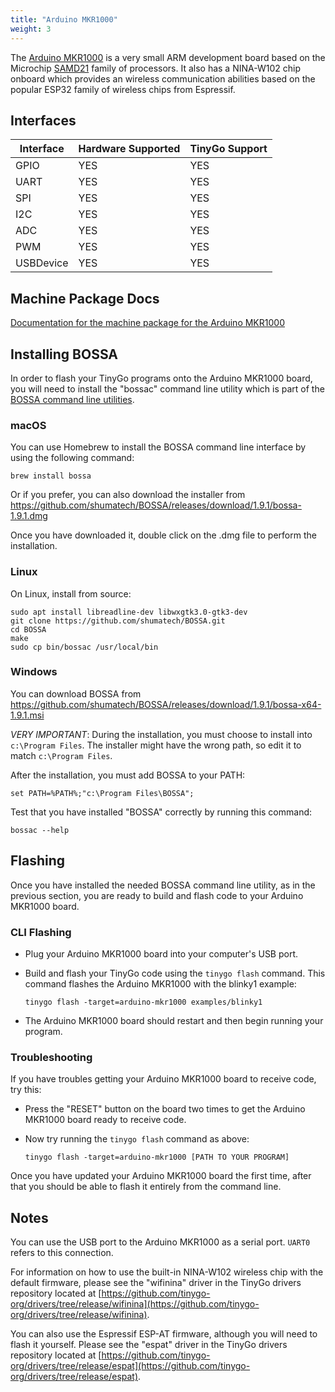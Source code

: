 ```yaml
---
title: "Arduino MKR1000"
weight: 3
---
```


The [Arduino MKR1000](https://store.arduino.cc/arduino-mkr1000-wifi) is a very small ARM development board based on the Microchip [SAMD21](https://www.microchip.com/wwwproducts/en/ATSAMD21G18) family of processors. It also has a NINA-W102 chip onboard which provides an wireless communication abilities based on the popular ESP32 family of wireless chips from Espressif.

## Interfaces

| Interface | Hardware Supported | TinyGo Support |
| --------- | ------------- | ----- |
| GPIO      | YES | YES |
| UART      | YES | YES |
| SPI       | YES | YES |
| I2C       | YES | YES |
| ADC       | YES | YES |
| PWM       | YES | YES |
| USBDevice | YES | YES |

## Machine Package Docs

[Documentation for the machine package for the Arduino MKR1000](../machine/arduino-mkr1000)

## Installing BOSSA

In order to flash your TinyGo programs onto the Arduino MKR1000 board, you will need to install the "bossac" command line utility which is part of the [BOSSA command line utilities](https://github.com/shumatech/BOSSA).

### macOS

You can use Homebrew to install the BOSSA command line interface by using the following command:

```shell
brew install bossa
```

Or if you  prefer, you can also download the installer from https://github.com/shumatech/BOSSA/releases/download/1.9.1/bossa-1.9.1.dmg

Once you have downloaded it, double click on the .dmg file to perform the installation.

### Linux

On Linux, install from source:

```shell
sudo apt install libreadline-dev libwxgtk3.0-gtk3-dev
git clone https://github.com/shumatech/BOSSA.git
cd BOSSA
make
sudo cp bin/bossac /usr/local/bin
```

### Windows

You can download BOSSA from https://github.com/shumatech/BOSSA/releases/download/1.9.1/bossa-x64-1.9.1.msi

*VERY IMPORTANT*: During the installation, you must choose to install into `c:\Program Files`. The installer might have the wrong path, so edit it to match  `c:\Program Files`.

After the installation, you must add BOSSA to your PATH:

```shell
set PATH=%PATH%;"c:\Program Files\BOSSA";
```

Test that you have installed "BOSSA" correctly by running this command:

```shell
bossac --help
```

## Flashing

Once you have installed the needed BOSSA command line utility, as in the previous section, you are ready to build and flash code to your Arduino MKR1000 board.

### CLI Flashing

- Plug your Arduino MKR1000 board into your computer's USB port.
- Build and flash your TinyGo code using the `tinygo flash` command. This command flashes the Arduino MKR1000 with the blinky1 example:

    ```shell
    tinygo flash -target=arduino-mkr1000 examples/blinky1
    ```

- The Arduino MKR1000 board should restart and then begin running your program.

### Troubleshooting

If you have troubles getting your Arduino MKR1000 board to receive code, try this:

- Press the "RESET" button on the board two times to get the Arduino MKR1000 board ready to receive code.
- Now try running the `tinygo flash` command as above:

    ```shell
    tinygo flash -target=arduino-mkr1000 [PATH TO YOUR PROGRAM]
    ```

Once you have updated your Arduino MKR1000 board the first time, after that you should be able to flash it entirely from the command line.

## Notes

You can use the USB port to the Arduino MKR1000 as a serial port. `UART0` refers to this connection.

For information on how to use the built-in NINA-W102 wireless chip with the default firmware, please see the "wifinina" driver in the TinyGo drivers repository located at [https://github.com/tinygo-org/drivers/tree/release/wifinina](https://github.com/tinygo-org/drivers/tree/release/wifinina).

You can also use the Espressif ESP-AT firmware, although you will need to flash it yourself. Please see the "espat" driver in the TinyGo drivers repository located at [https://github.com/tinygo-org/drivers/tree/release/espat](https://github.com/tinygo-org/drivers/tree/release/espat).
